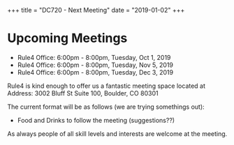 +++
title = "DC720 - Next Meeting"
date = "2019-01-02"
+++

# Upcoming Meetings

* Rule4 Office: 6:00pm - 8:00pm, Tuesday, Oct 1, 2019
* Rule4 Office: 6:00pm - 8:00pm, Tuesday, Nov 5, 2019
* Rule4 Office: 6:00pm - 8:00pm, Tuesday, Dec 3, 2019

Rule4 is kind enough to offer us a fantastic meeting space located at Address:
3002 Bluff St Suite 100, Boulder, CO 80301

The current format will be as follows (we are trying somethings out):

* Food and Drinks to follow the meeting (suggestions??)

As always people of all skill levels and interests are welcome at the meeting.